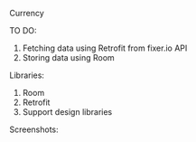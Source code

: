 Currency


TO DO:

1. Fetching data using Retrofit from fixer.io API
2. Storing data using Room

Libraries:

1. Room
2. Retrofit
3. Support design libraries

Screenshots:
